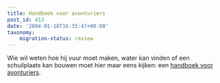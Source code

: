 ```yaml
---
title: Handboek voor avonturiers
post_id: 413
date: '2004-01-18T16:35:47+00:00'
taxonomy:
    migration-status: review
---
```

Wie wil weten hoe hij vuur moet maken, water kan vinden of een schuilplaats kan bouwen moet hier maar eens kijken: een [handboek voor avonturiers](http://www.nationalgeographic.com/pathtoadventure/handbook/).